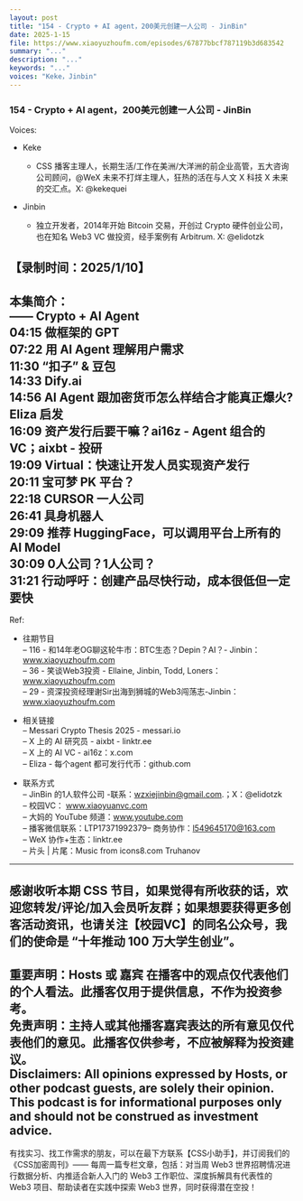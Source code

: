```yaml
---
layout: post
title: "154 - Crypto + AI agent，200美元创建一人公司 - JinBin"
date: 2025-1-15
file: https://www.xiaoyuzhoufm.com/episodes/67877bbcf787119b3d683542
summary: "..."
description: "..."
keywords: "..."
voices: "Keke，Jinbin"
---
```


### 154 - Crypto + AI agent，200美元创建一人公司 - JinBin

Voices:

- Keke
  + CSS 播客主理人，长期生活/工作在美洲/大洋洲的前企业高管，五大咨询公司顾问，@WeX 未来不打烊主理人，狂热的活在与人文 X 科技 X 未来的交汇点。X: @kekequei

- Jinbin
  + 独立开发者，2014年开始 Bitcoin 交易，开创过 Crypto 硬件创业公司，也在知名 Web3 VC 做投资，经手案例有 Arbitrum. X: @elidotzk

【录制时间：2025/1/10】
---------------------------------------------------
本集简介：  
—— Crypto + AI Agent  
04:15 做框架的 GPT  
07:22 用 AI Agent 理解用户需求  
11:30 “扣子” & 豆包  
14:33 Dify.ai  
14:56 AI Agent 跟加密货币怎么样结合才能真正爆火?Eliza 启发  
16:09 资产发行后要干嘛？ai16z - Agent 组合的VC；aixbt - 投研  
19:09 Virtual：快速让开发人员实现资产发行  
20:11 宝可梦 PK 平台？  
22:18 CURSOR 一人公司  
26:41 具身机器人  
29:09 推荐 HuggingFace，可以调用平台上所有的 AI Model  
30:09 0人公司？1人公司？  
31:21 行动呼吁：创建产品尽快行动，成本很低但一定要快  
---------------------------------------------------  
Ref:
   + 往期节目   
– 116 - 和14年老OG聊这轮牛市：BTC生态？Depin？AI？- Jinbin：www.xiaoyuzhoufm.com  
– 36 - 笑谈Web3投资 - Ellaine, Jinbin, Todd, Loners：www.xiaoyuzhoufm.com  
– 29 - 资深投资经理谢Sir出海到狮城的Web3闯荡志-Jinbin：www.xiaoyuzhoufm.com   

   + 相关链接    
– Messari Crypto Thesis 2025 - messari.io  
– X 上的 AI 研究员 - aixbt - linktr.ee  
– X 上的 AI VC - ai16z：x.com  
– Eliza - 每个agent 都可发行代币：github.com  

   + 联系方式  
– JinBin 的1人软件公司 -联系：wzxiejinbin@gmail.com.；X：@elidotzk  
– 校园VC： www.xiaoyuanvc.com  
– 大妈的 YouTube 频道：www.youtube.com  
– 播客微信联系：LTP17371992379– 商务协作：l549645170@163.com  
– WeX 协作+生态：linktr.ee  
– 片头 | 片尾：Music from icons8.com Truhanov  
---------------------------------------------------  
感谢收听本期 CSS 节目，如果觉得有所收获的话，欢迎您转发/评论/加入会员听友群；如果想要获得更多创客活动资讯，也请关注【校园VC】的同名公众号，我们的使命是 “十年推动 100 万大学生创业”。  
---------------------------------------------------  
重要声明：Hosts 或 嘉宾 在播客中的观点仅代表他们的个人看法。此播客仅用于提供信息，不作为投资参考。   
免责声明：主持人或其他播客嘉宾表达的所有意见仅代表他们的意见。此播客仅供参考，不应被解释为投资建议。  
Disclaimers: All opinions expressed by Hosts, or other podcast guests, are solely their opinion. This podcast is for informational purposes only and should not be construed as investment advice.  
---------------------------------------------------  
有找实习、找工作需求的朋友，可以在最下方联系【CSS小助手】，并订阅我们的《CSS加密周刊》—— 每周一篇专栏文章，包括：对当周 Web3 世界招聘情况进行数据分析、内推适合新人入门的 Web3 工作职位、深度拆解具有代表性的 Web3 项目、帮助读者在实践中探索 Web3 世界，同时获得潜在空投！

